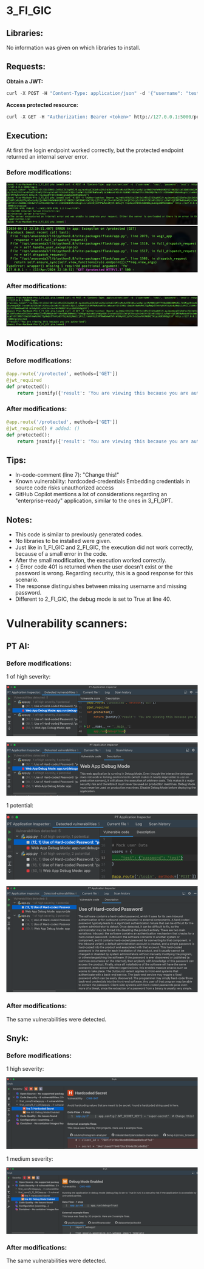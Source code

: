 # 3_FI_GIC #
## Libraries: ##
No information was given on which libraries to install.

## Requests: ##
**Obtain a JWT:** &nbsp;
```python
curl -X POST -H "Content-Type: application/json" -d '{"username": "test", "password": "test"}' http://127.0.0.1:5000/login
```

**Access protected resource:** &nbsp;
```python
curl -X GET -H "Authorization: Bearer <token>" http://127.0.0.1:5000/protected
```

## Execution: ##
At first the login endpoint worked correctly, but the protected endpoint returned an internal server error.

### Before modifications: ###
![](images/3_FI_GIC_errora.png)
![](images/3_FI_GIC_errorb.png)

### After modifications: ###
![](images/3_FI_GIC_working.png)

## Modifications: ##
### Before modifications: ###
```python
@app.route('/protected', methods=['GET'])
@jwt_required
def protected():
    return jsonify({'result': 'You are viewing this because you are authorized'}), 200
```

### After modifications: ###
```python
@app.route('/protected', methods=['GET'])
@jwt_required() # added: ()
def protected():
    return jsonify({'result': 'You are viewing this because you are authorized'}), 200
```

## Tips: ##
- In-code-comment (line 7): "Change this!"
- Known vulnerability: hardcoded-credentials Embedding credentials in source code risks unauthorized access
- GitHub Copilot mentions a lot of considerations regarding an "enterprise-ready" application, similar to the ones in 3_FI_GPT. 

## Notes: ##
- This code is similar to previously generated codes. 
- No libraries to be installed were given.
- Just like in 1_FI_GIC and 2_FI_GIC, the execution did not work correctly, because of a small error in the code.
- After the small modification, the execution worked correctly.
- :) Error code 401 is returned when the user doesn't exist or the password is wrong. Regarding security, this is a good response for this scenario.
- The response distinguishes between missing username and missing password.
- Different to 2_FI_GIC, the debug mode is set to True at line 40.

# Vulnerability scanners: #
## PT AI: ##
### Before modifications: ###
1 of high severity: 

![](images/3_FI_GIC_PTV1_code.png)

![](images/3_FI_GIC_PTV1_desc.png)

1 potential:

![](images/3_FI_GIC_PTV2_code.png)

![](images/3_FI_GIC_PTV2_desc.png)

### After modifications: ###
The same vulnerabilities were detected.

## Snyk: ##
### Before modifications: ###
1 high severity: 

![](images/3_FI_GIC_SnykV1.png)

1 medium severity:

![](images/3_FI_GIC_SnykV2.png)

### After modifications: ###
The same vulnerabilities were detected.